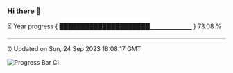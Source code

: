 ### Hi there 👋

⏳ Year progress { █████████████████████▁▁▁▁▁▁▁▁▁ } 73.08 %

---

⏰ Updated on Sun, 24 Sep 2023 18:08:17 GMT

![Progress Bar CI](https://github.com/Shyam-Makwana/GitHub-Actions-Demo/workflows/Progress%20Bar%20CI/badge.svg)
